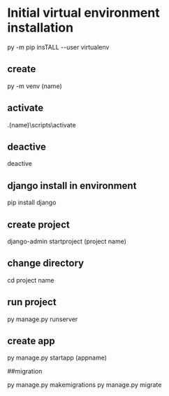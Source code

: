 # Initial virtual environment installation

py -m pip insTALL --user virtualenv
## create
py -m venv (name)
## activate 
.\(name)\scripts\activate
## deactive
deactive

## django install in environment
pip install django

## create project
django-admin startproject (project name)
## change directory
cd project name 
## run project
py manage.py runserver 

## create app
py manage.py startapp (appname)

##migration

py manage.py makemigrations
py manage.py migrate
